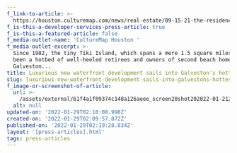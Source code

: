 ```yaml
---
f_link-to-article: >-
  https://houston.culturemap.com/news/real-estate/09-15-21-the-residences-at-tiki-island-galveston-for-sale-nan-properties/
f_is-this-a-developer-services-press-article: true
f_is-this-a-featured-article: false
f_media-outlet-name: 'CultureMap Houston '
f_media-outlet-excerpt: >-
  Since 1982, the tiny Tiki Island, which spans a mere 1.5 square miles, has
  been a hotbed of well-heeled retirees and owners of second beach homes in
  Galveston... 
title: Luxurious new waterfront development sails into Galveston's hottest island
slug: luxurious-new-waterfront-development-sails-into-galvestons-hottest-island-2
f_image-or-screenshot-of-article:
  url: >-
    /assets/external/61f4a1f09374c148a126aeee_screen20shot202022-01-2120at2010.05.52%20AM.png
  alt: null
updated-on: '2022-01-29T02:10:08.998Z'
created-on: '2022-01-29T02:09:57.872Z'
published-on: '2022-01-29T02:19:28.834Z'
layout: '[press-articles].html'
tags: press-articles
---
```



